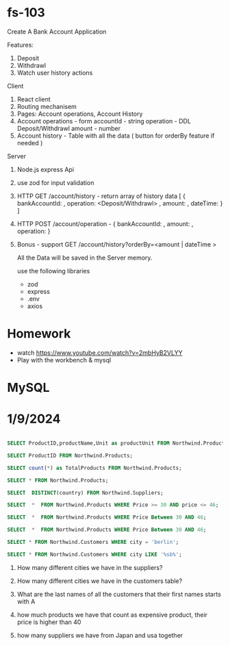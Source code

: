 # fs-103

Create A Bank Account Application

Features:
1. Deposit
2. Withdrawl
3. Watch user history actions


Client
1. React client
2. Routing mechanisem
3. Pages: Account operations, Account History
4. Account operations - form
   accountId - string
   operation - DDL Deposit/Withdrawl
   amount - number
5. Account history - Table with all the data ( button for orderBy feature if needed ) 

Server
1. Node.js express Api
2. use zod for input validation
3. HTTP GET /account/history - return array of history data [ { bankAccountId: <number> , operation: <Deposit/Withdrawl> , amount: <number> , dateTime: <string>  } ]
5. HTTP POST /account/operation -  { bankAccountId: <number>, amount: <number> , operation:  }
6. Bonus - support GET /account/history?orderBy=<amount | dateTime >


   All the Data will be saved in the Server memory.

   use the following libraries
   - zod
   - express
   - .env
   - axios


# Homework 
- watch https://www.youtube.com/watch?v=2mbHyB2VLYY
- Play with the workbench & mysql



# MySQL

# 1/9/2024

```sql

SELECT ProductID,productName,Unit as productUnit FROM Northwind.Products;

SELECT ProductID FROM Northwind.Products;

SELECT count(*) as TotalProducts FROM Northwind.Products;

SELECT * FROM Northwind.Products;

SELECT  DISTINCT(country) FROM Northwind.Suppliers;

SELECT  *  FROM Northwind.Products WHERE Price >= 30 AND price <= 46;

SELECT  *  FROM Northwind.Products WHERE Price Between 30 AND 46;

SELECT  *  FROM Northwind.Products WHERE Price Between 30 AND 46;

SELECT * FROM Northwind.Customers WHERE city = 'berlin';

SELECT * FROM Northwind.Customers WHERE city LIKE '%sb%';


```

1. How many different cities we have in the suppliers? 
2. How many different cities we have in the customers table?  

3. What are the last names of all the customers that their first names starts with A 
4. how much products we have that count as expensive product, their price is higher than 40
5. how many suppliers we have from Japan and usa together
